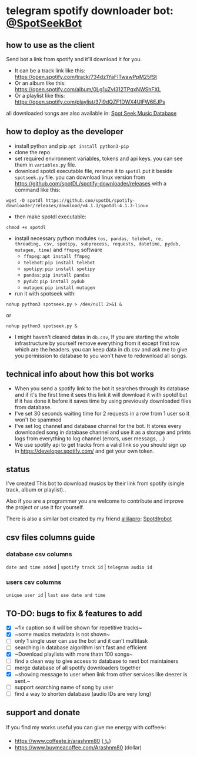 # telegram spotify downloader bot: [@SpotSeekBot](https://t.me/SpotSeekBot)

## how to use as the client
Send bot a link from spotify and it'll download it for you.
  - It can be a track link like this:
https://open.spotify.com/track/734dz1YaFITwawPpM25fSt
  - Or an album like this:
https://open.spotify.com/album/0Lg1uZvI312TPqxNWShFXL
  - Or a playlist like this:
https://open.spotify.com/playlist/37i9dQZF1DWX4UlFW6EJPs

all downloaded songs are also available in: [Spot Seek Music Database](https://t.me/+wAztHySpQcdkZjk0)

## how to deploy as the developer
- install python and pip `apt install python3-pip`
- clone the repo
- set required environment variables, tokens and api keys. you can see them in `variables.py` file.
- download spotdl executable file, rename it to `spotdl` put it beside `spotseek.py` file. you can download linux version from https://github.com/spotDL/spotify-downloader/releases with a command like this:
```
wget -O spotdl https://github.com/spotDL/spotify-downloader/releases/download/v4.1.3/spotdl-4.1.3-linux
```
- then make spotdl executable:
```
chmod +x spotdl
```
- install necessary python modules `(os, pandas, telebot, re, threading, csv, spotipy, subprocess, requests, datetime, pydub, mutagen, time)` and `ffmpeg` software
  - `ffmpeg`: `apt install ffmpeg`
  - `telebot`: `pip install telebot`
  - `spotipy`: `pip install spotipy`
  - `pandas`: `pip install pandas`
  - `pydub`: `pip install pydub`
  - `mutagen`: `pip install mutagen`
- run it with spotseek with:
```
nohup python3 spotseek.py > /dev/null 2>&1 &
```
or
```
nohup python3 spotseek.py &
```
- I might haven't cleared datas in `db.csv`, If you are starting the whole infrastructure by yourself remove everything from it except first row which are the headers. you can keep data in db.csv and ask me to give you permission to database to you won't have to redownload all songs.

## technical info about how this bot works
- When you send a spotify link to the bot it searches through its database and if it's the first time it sees this link it will download it with spotdl but if it has done it before it saves time by using previously downloaded files from database.
- I've set 30 seconds waiting time for 2 requests in a row from 1 user so it won't be spammed
- I've set log channel and database channel for the bot. It stores every downloaded song in database channel and use it as a storage and prints logs from everything to log channel (errors, user messags, ...)
- We use spotify api to get tracks from a valid link so you should sign up in https://developer.spotify.com/ and get your own token.

## status
I've created This bot to download musics by their link from spotify (single track, album or playlist)..

Also if you are a programmer you are welcome to contribute and improve the project or use it for yourself.

There is also a similar bot created by my friend [aliilapro](https://github.com/ALIILAPRO): [Spotdlrobot](https://t.me/Spotdlrobot)

## csv files columns guide
### database csv columns
`date and time added` | `spotify track id` | `telegram audio id`
### users csv columns
`unique user id` | `last use date and time`

## TO-DO: bugs to fix & features to add
- [x] ~fix caption so it will be shown for repetitive tracks~
- [x] ~some musics metadata is not shown~
- [ ] only 1 single user can use the bot and it can't multitask
- [ ] searching in database algorithm isn't fast and efficient
- [x] ~Download playlists with more thatn 100 songs~
- [ ] find a clean way to give access to database to next bot maintainers
- [ ] merge database of all spotify downloaders together
- [x] ~showing message to user when link from other services like deezer is sent.~
- [ ] support searching name of song by user
- [ ] find a way to shorten database (audio IDs are very long)

## support and donate
If you find my works useful you can give me energy with coffee☕️:
- https://www.coffeete.ir/arashnm80 (﷼)
- https://www.buymeacoffee.com/Arashnm80 (dollar)
